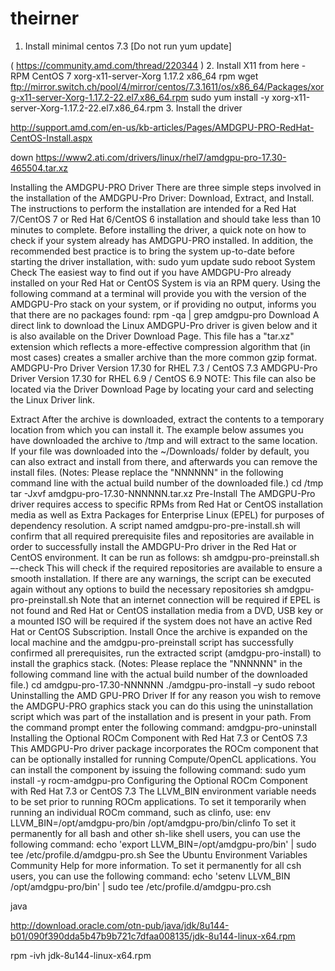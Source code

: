 # theirner


1. Install minimal centos 7.3 [Do not run yum update]

(  https://community.amd.com/thread/220344  )
2. Install X11 from here - RPM CentOS 7 xorg-x11-server-Xorg 1.17.2 x86_64 rpm
wget ftp://mirror.switch.ch/pool/4/mirror/centos/7.3.1611/os/x86_64/Packages/xorg-x11-server-Xorg-1.17.2-22.el7.x86_64.rpm
sudo yum install -y xorg-x11-server-Xorg-1.17.2-22.el7.x86_64.rpm
3. Install the driver


http://support.amd.com/en-us/kb-articles/Pages/AMDGPU-PRO-RedHat-CentOS-Install.aspx

down https://www2.ati.com/drivers/linux/rhel7/amdgpu-pro-17.30-465504.tar.xz

​​Installing the AMDGPU-PRO Driver
There are three simple steps involved in the installation of the AMDGPU-Pro Driver: Download, Extract, and Install.  The instructions to perform the installation are intended for a Red Hat 7/CentOS 7 or Red Hat 6/CentOS 6 installation and should take less than 10 minutes to complete.  Before installing the driver, a quick note on how to check if your system already has AMDGPU-PRO installed.   In addition, the recommended best practice is to bring the system up-to-date before starting the driver installation, with:
sudo yum update
sudo reboot
System Check
The easiest way to find out if you have AMDGPU-Pro already installed on your Red Hat or CentOS System is via an RPM query.  Using the following command at a terminal will provide you with the version of the AMDGPU-Pro stack on your system, or if providing no output, informs you that there are no packages found:
rpm -qa | grep amdgpu-pro
Download
A direct link to download the Linux AMDGPU-Pro driver is given below and it is also available on the Driver Download Page. This file has a "tar.xz" extension which reflects a more-effective compression algorithm that (in most cases) creates a smaller archive than the more common gzip format.
AMDGPU-Pro Driver Version 17.30 for RHEL 7.3 / CentOS 7.3
AMDGPU-Pro Driver Version 17.30 for RHEL 6.9 / CentOS 6.9
​NOTE: This file can also be located via the Driver Download Page by locating your card and selecting the Linux Driver link.

Extract
After the archive is downloaded, extract the contents to a temporary location from which you can install it. The example below assumes you have downloaded the archive to /tmp and will extract to the same location. If your file was downloaded into the ~/Downloads/ folder by default, you can also extract and install from there, and afterwards you can remove the install files.
(Notes: Please replace the "NNNNNN" in the following command line with the actual build number of the downloaded file.)
cd /tmp
tar -Jxvf amdgpu-pro-17.30-NNNNNN.tar.xz
Pre-Install
The AMDGPU-Pro driver requires access to specific RPMs from Red Hat or CentOS installation media as well as Extra Packages for Enterprise Linux (EPEL) for purposes of dependency resolution.  A script named amdgpu-pro-pre-install.sh will confirm that all required prerequisite files and repositories are available in order to successfully install the AMDGPU-Pro driver in the Red Hat or CentOS environment.  It can be run as follows:
sh amdgpu-pro-preinstall.sh –-check
This will check if the required repositories are available to ensure a smooth installation. If there are any warnings, the script can be executed again without any options to build the necessary repositories
sh amdgpu-pro-preinstall.sh
Note that an internet connection will be required if EPEL is not found and Red Hat or CentOS installation media from a DVD, USB key or a mounted ISO will be required if the system does not have an active Red Hat or CentOS Subscription.
Install
Once the archive is expanded on the local machine and the amdgpu-pro-preinstall script has successfully confirmed all prerequisites, run the extracted script (amdgpu-pro-install) to install the graphics stack. 
(Notes: Please replace the "NNNNNN" in the following command line with the actual build number of the downloaded file.)
cd amdgpu-pro-17.30-NNNNNN
./amdgpu-pro-install –y
sudo reboot
Uninstalling the AMD GPU-PRO Driver 
If for any reason you wish to remove the AMDGPU-PRO graphics stack you can do this using the uninstallation script which was part of the installation and is present in your path. From the command prompt enter the following command:
amdgpu-pro-uninstall
Installing the Optional ROCm Component with Red Hat 7.3 or CentOS 7.3
This AMDGPU-Pro driver package incorporates the ROCm component that can be optionally installed for running Compute/OpenCL applications.  You can install the component by issuing the following command:
sudo yum install -y rocm-amdgpu-pro
Configuring the Optional ROCm Component with Red Hat 7.3 or CentOS 7.3
The LLVM_BIN environment variable needs to be set prior to running ROCm applications.
To set it temporarily when running an individual ROCm command, such as clinfo, use:
env LLVM_BIN=/opt/amdgpu-pro/bin /opt/amdgpu-pro/bin/clinfo
To set it permanently for all bash and other sh-like shell users, you can use the following command:
echo 'export LLVM_BIN=/opt/amdgpu-pro/bin' | sudo tee /etc/profile.d/amdgpu-pro.sh
See the Ubuntu Environment Variables Community Help for more information.
To set it permanently for all csh users, you can use the following command:
echo 'setenv LLVM_BIN /opt/amdgpu-pro/bin' | sudo tee /etc/profile.d/amdgpu-pro.csh




java

http://download.oracle.com/otn-pub/java/jdk/8u144-b01/090f390dda5b47b9b721c7dfaa008135/jdk-8u144-linux-x64.rpm

rpm -ivh jdk-8u144-linux-x64.rpm


